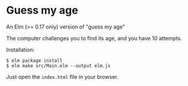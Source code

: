 # Guess my age
An Elm (>= 0.17 only) version of "guess my age"

The computer challenges you to find its age, and you have 10 attempts.

Installation:

```
$ elm package install
$ elm make src/Main.elm --output elm.js
```

Just open the `index.html` file in your browser.
